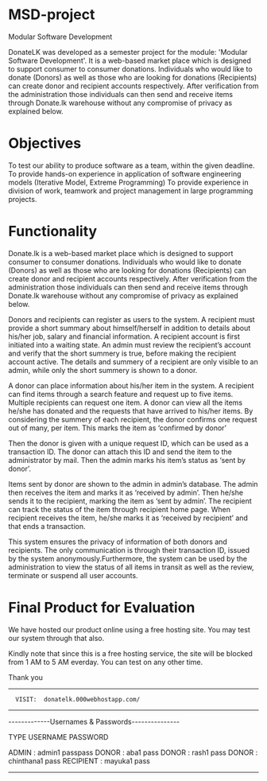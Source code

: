 # MSD-project
Modular Software Development 

DonateLK was developed as a semester project for the module: 'Modular Software Development'. It is a web-based market place which is designed to support consumer to consumer donations. Individuals who would like to donate (Donors) as well as those who are looking for donations (Recipients) can create donor and recipient accounts respectively. After verification from the administration those individuals can then send and receive items through Donate.lk warehouse without any compromise of privacy as explained below. 

# Objectives

To test our ability to produce software as a team, within the given deadline. 
To provide hands-on experience in application of software engineering models (Iterative Model, Extreme Programming)
To provide experience in division of work, teamwork and project management in large programming projects.

# Functionality
Donate.lk is a web-based market place which is designed to support consumer to consumer donations. Individuals who would like to donate (Donors) as well as those who are looking for donations (Recipients) can create donor and recipient accounts respectively. After verification from the administration those individuals can then send and receive items through Donate.lk warehouse without any compromise of privacy as explained below.

Donors and recipients can register as users to the system. A recipient must provide a short summary about himself/herself in addition to details about his/her job, salary and financial information. A recipient account is first initiated into a waiting state. An admin must review the recipient’s account and verify that the short summery is true, before making the recipient account active. The details and summery of a recipient are only visible to an admin, while only the short summery is shown to a donor.

A donor can place information about his/her item in the system. A recipient can find items through a search feature and request up to five items. Multiple recipients can request one item. A donor can view all the items he/she has donated and the requests that have arrived to his/her items. By considering the summery of each recipient, the donor confirms one request out of many, per item. This marks the item as ‘confirmed by donor’

Then the donor is given with a unique request ID, which can be used as a transaction ID. The donor can attach this ID and send the item to the administrator by mail. Then the admin marks his item’s status as ‘sent by donor’.

Items sent by donor are shown to the admin in admin’s database. The admin then receives the item and marks it as ‘received by admin’. Then he/she sends it to the recipient, marking the item as ‘sent by admin’. The recipient can track the status of the item through recipient home page. When recipient receives the item, he/she marks it as ‘received by recipient’ and that ends a transaction.

This system ensures the privacy of information of both donors and recipients. The only communication is through their transaction ID, issued by the system anonymously.Furthermore, the system can be used by the administration to view the status of all items in transit as well as the review, terminate or suspend all user accounts.

# Final Product for Evaluation

We have hosted our product online using a free hosting site.
You may test our system through that also.

Kindly note that since this is a free hosting service, the site
will be blocked from 1 AM to 5 AM everday. 
You can test on any other time.

Thank you



*************************************************
      VISIT:  donatelk.000webhostapp.com/
*************************************************

-------------Usernames & Passwords---------------

TYPE			USERNAME	      PASSWORD

ADMIN		:	admin1	      passpass
DONOR		:	aba1		      pass
DONOR		:	rash1		      pass
DONOR		:	chinthana1	      pass
RECIPIENT	:	mayuka1	      pass

-------------------------------------------------
